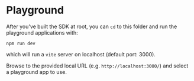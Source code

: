 # Playground

After you've built the SDK at root, you can `cd` to this folder and run the playground applications with:

```
npm run dev
```

which will run a `vite` server on localhost (default port: 3000).

Browse to the provided local URL (e.g. `http://localhost:3000/`) and select a playground app to use.
